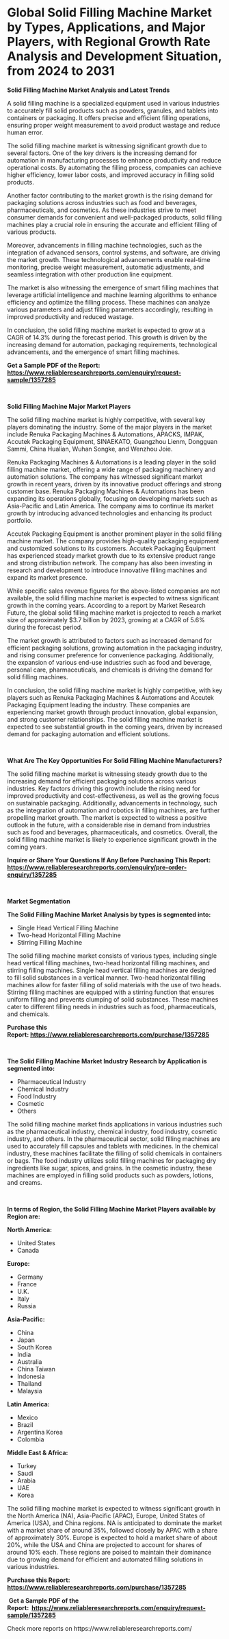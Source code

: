 <p><h1>Global Solid Filling Machine Market by Types, Applications, and Major Players, with Regional Growth Rate Analysis and Development Situation, from 2024 to 2031</h1></p><p><strong>Solid Filling Machine Market Analysis and Latest Trends</strong></p>
<p><p>A solid filling machine is a specialized equipment used in various industries to accurately fill solid products such as powders, granules, and tablets into containers or packaging. It offers precise and efficient filling operations, ensuring proper weight measurement to avoid product wastage and reduce human error.</p><p>The solid filling machine market is witnessing significant growth due to several factors. One of the key drivers is the increasing demand for automation in manufacturing processes to enhance productivity and reduce operational costs. By automating the filling process, companies can achieve higher efficiency, lower labor costs, and improved accuracy in filling solid products.</p><p>Another factor contributing to the market growth is the rising demand for packaging solutions across industries such as food and beverages, pharmaceuticals, and cosmetics. As these industries strive to meet consumer demands for convenient and well-packaged products, solid filling machines play a crucial role in ensuring the accurate and efficient filling of various products.</p><p>Moreover, advancements in filling machine technologies, such as the integration of advanced sensors, control systems, and software, are driving the market growth. These technological advancements enable real-time monitoring, precise weight measurement, automatic adjustments, and seamless integration with other production line equipment.</p><p>The market is also witnessing the emergence of smart filling machines that leverage artificial intelligence and machine learning algorithms to enhance efficiency and optimize the filling process. These machines can analyze various parameters and adjust filling parameters accordingly, resulting in improved productivity and reduced wastage.</p><p>In conclusion, the solid filling machine market is expected to grow at a CAGR of 14.3% during the forecast period. This growth is driven by the increasing demand for automation, packaging requirements, technological advancements, and the emergence of smart filling machines.</p></p>
<p><strong>Get a Sample PDF of the Report:&nbsp; <a href="https://www.reliableresearchreports.com/enquiry/request-sample/1357285">https://www.reliableresearchreports.com/enquiry/request-sample/1357285</a></strong></p>
<p>&nbsp;</p>
<p><strong>Solid Filling Machine Major Market Players</strong></p>
<p><p>The solid filling machine market is highly competitive, with several key players dominating the industry. Some of the major players in the market include Renuka Packaging Machines & Automations, APACKS, IMPAK, Accutek Packaging Equipment, SINAEKATO, Guangzhou Lienm, Dongguan Sammi, China Hualian, Wuhan Songke, and Wenzhou Joie. </p><p>Renuka Packaging Machines & Automations is a leading player in the solid filling machine market, offering a wide range of packaging machinery and automation solutions. The company has witnessed significant market growth in recent years, driven by its innovative product offerings and strong customer base. Renuka Packaging Machines & Automations has been expanding its operations globally, focusing on developing markets such as Asia-Pacific and Latin America. The company aims to continue its market growth by introducing advanced technologies and enhancing its product portfolio.</p><p>Accutek Packaging Equipment is another prominent player in the solid filling machine market. The company provides high-quality packaging equipment and customized solutions to its customers. Accutek Packaging Equipment has experienced steady market growth due to its extensive product range and strong distribution network. The company has also been investing in research and development to introduce innovative filling machines and expand its market presence.</p><p>While specific sales revenue figures for the above-listed companies are not available, the solid filling machine market is expected to witness significant growth in the coming years. According to a report by Market Research Future, the global solid filling machine market is projected to reach a market size of approximately $3.7 billion by 2023, growing at a CAGR of 5.6% during the forecast period.</p><p>The market growth is attributed to factors such as increased demand for efficient packaging solutions, growing automation in the packaging industry, and rising consumer preference for convenience packaging. Additionally, the expansion of various end-use industries such as food and beverage, personal care, pharmaceuticals, and chemicals is driving the demand for solid filling machines.</p><p>In conclusion, the solid filling machine market is highly competitive, with key players such as Renuka Packaging Machines & Automations and Accutek Packaging Equipment leading the industry. These companies are experiencing market growth through product innovation, global expansion, and strong customer relationships. The solid filling machine market is expected to see substantial growth in the coming years, driven by increased demand for packaging automation and efficient solutions.</p></p>
<p>&nbsp;</p>
<p><strong>What Are The Key Opportunities For Solid Filling Machine Manufacturers?</strong></p>
<p><p>The solid filling machine market is witnessing steady growth due to the increasing demand for efficient packaging solutions across various industries. Key factors driving this growth include the rising need for improved productivity and cost-effectiveness, as well as the growing focus on sustainable packaging. Additionally, advancements in technology, such as the integration of automation and robotics in filling machines, are further propelling market growth. The market is expected to witness a positive outlook in the future, with a considerable rise in demand from industries such as food and beverages, pharmaceuticals, and cosmetics. Overall, the solid filling machine market is likely to experience significant growth in the coming years.</p></p>
<p><strong>Inquire or Share Your Questions If Any Before Purchasing This Report: <a href="https://www.reliableresearchreports.com/enquiry/pre-order-enquiry/1357285">https://www.reliableresearchreports.com/enquiry/pre-order-enquiry/1357285</a></strong></p>
<p>&nbsp;</p>
<p><strong>Market Segmentation</strong></p>
<p><strong>The Solid Filling Machine Market Analysis by types is segmented into:</strong></p>
<p><ul><li>Single Head Vertical Filling Machine</li><li>Two-head Horizontal Filling Machine</li><li>Stirring Filling Machine</li></ul></p>
<p><p>The solid filling machine market consists of various types, including single head vertical filling machines, two-head horizontal filling machines, and stirring filling machines. Single head vertical filling machines are designed to fill solid substances in a vertical manner. Two-head horizontal filling machines allow for faster filling of solid materials with the use of two heads. Stirring filling machines are equipped with a stirring function that ensures uniform filling and prevents clumping of solid substances. These machines cater to different filling needs in industries such as food, pharmaceuticals, and chemicals.</p></p>
<p><strong>Purchase this Report:&nbsp;<a href="https://www.reliableresearchreports.com/purchase/1357285">https://www.reliableresearchreports.com/purchase/1357285</a></strong></p>
<p>&nbsp;</p>
<p><strong>The Solid Filling Machine Market Industry Research by Application is segmented into:</strong></p>
<p><ul><li>Pharmaceutical Industry</li><li>Chemical Industry</li><li>Food Industry</li><li>Cosmetic</li><li>Others</li></ul></p>
<p><p>The solid filling machine market finds applications in various industries such as the pharmaceutical industry, chemical industry, food industry, cosmetic industry, and others. In the pharmaceutical sector, solid filling machines are used to accurately fill capsules and tablets with medicines. In the chemical industry, these machines facilitate the filling of solid chemicals in containers or bags. The food industry utilizes solid filling machines for packaging dry ingredients like sugar, spices, and grains. In the cosmetic industry, these machines are employed in filling solid products such as powders, lotions, and creams.</p></p>
<p>&nbsp;</p>
<p><strong>In terms of Region, the Solid Filling Machine Market Players available by Region are:</strong></p>
<p>
    <p> <strong> North America: </strong>
        <ul>
            <li>United States</li>
            <li>Canada</li>
        </ul>
        </p> 
    <p> <strong> Europe: </strong>
        <ul>
            <li>Germany</li>
            <li>France</li>
            <li>U.K.</li>
            <li>Italy</li>
            <li>Russia</li>
        </ul>
        </p> 
    <p> <strong> Asia-Pacific: </strong>
        <ul>
            <li>China</li>
            <li>Japan</li>
            <li>South Korea</li>
            <li>India</li>
            <li>Australia</li>
            <li>China Taiwan</li>
            <li>Indonesia</li>
            <li>Thailand</li>
            <li>Malaysia</li>
        </ul>
        </p> 
    <p> <strong> Latin America: </strong>
        <ul>
            <li>Mexico</li>
            <li>Brazil</li>
            <li>Argentina Korea</li>
            <li>Colombia</li>
        </ul>
        </p> 
    <p> <strong> Middle East & Africa: </strong>
        <ul>
            <li>Turkey</li>
            <li>Saudi</li>
            <li>Arabia</li>
            <li>UAE</li>
            <li>Korea</li>
        </ul>
    </p>
    </p>
<p><p>The solid filling machine market is expected to witness significant growth in the North America (NA), Asia-Pacific (APAC), Europe, United States of America (USA), and China regions. NA is anticipated to dominate the market with a market share of around 35%, followed closely by APAC with a share of approximately 30%. Europe is expected to hold a market share of about 20%, while the USA and China are projected to account for shares of around 10% each. These regions are poised to maintain their dominance due to growing demand for efficient and automated filling solutions in various industries.</p></p>
<p><strong>Purchase this Report: <a href="https://www.reliableresearchreports.com/purchase/1357285">https://www.reliableresearchreports.com/purchase/1357285</a></strong></p>
<p>&nbsp;<strong>Get a Sample PDF of the Report:&nbsp;&nbsp;<a href="https://www.reliableresearchreports.com/enquiry/request-sample/1357285">https://www.reliableresearchreports.com/enquiry/request-sample/1357285</a></strong></p>
<p><strong></strong></p>
<p>Check more reports on https://www.reliableresearchreports.com/</p>